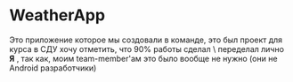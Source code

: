 # WeatherApp
Это приложение которое мы создовали в команде, это был проект для курса в СДУ
хочу отметить, что 90% работы сделал \ переделал лично ******Я****** , так как, моим team-member'ам это было вообще не нужно (они не Android разработчики) 
